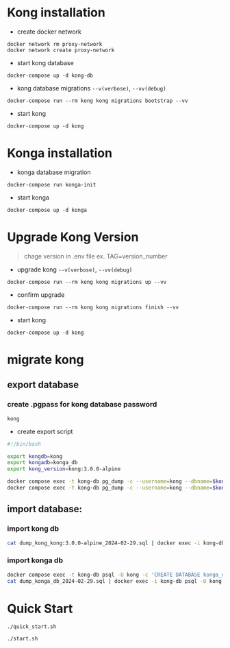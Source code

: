 # Kong installation

- create docker network

```shell
docker network rm proxy-network
docker network create proxy-network
```

- start kong database

```shell
docker-compose up -d kong-db
```

- kong database migrations `--v(verbose)`, `--vv(debug)`

```shell
docker-compose run --rm kong kong migrations bootstrap --vv
```

- start kong

```shell
docker-compose up -d kong
```

# Konga installation

- konga database migration

```shell
docker-compose run konga-init
```

- start konga

```shell
docker-compose up -d konga
```

# Upgrade Kong Version

> chage version in .env file ex. TAG=version_number

- upgrade kong `--v(verbose)`, `--vv(debug)`

```shell
docker-compose run --rm kong kong migrations up --vv
```

- confirm upgrade

```shell
docker-compose run --rm kong kong migrations finish --vv
```

- start kong

```shell
docker-compose up -d kong
```

# migrate kong

## export database

### create .pgpass for kong database password

```
kong
```

- create export script

```bash
#!/bin/bash

export kongdb=kong
export kongadb=konga_db
export kong_version=kong:3.0.0-alpine

docker compose exec -t kong-db pg_dump -c --username=kong --dbname=$kongdb > dump_"$kongdb"_"$kong_version"_`date +%Y-%m-%d`.sql
docker compose exec -t kong-db pg_dump -c --username=kong --dbname=$kongadb > dump_"$kongadb"_`date +%Y-%m-%d`.sql
```

## import database:

### import kong db

```bash
cat dump_kong_kong:3.0.0-alpine_2024-02-29.sql | docker exec -i kong-db psql -U kong -d kong
```

### import konga db

```bash
docker compose exec -t kong-db psql -U kong -c 'CREATE DATABASE konga_db;'
cat dump_konga_db_2024-02-29.sql | docker exec -i kong-db psql -U kong -d konga_db
```

# Quick Start

```shell
./quick_start.sh
```

```shell
./start.sh
```
